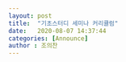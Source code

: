 ```yaml
---
layout: post
title:  "기초스터디 세미나 커리큘럼"
date:   2020-08-07 14:37:44
categories: [Announce]
author : 조의찬
---
```

